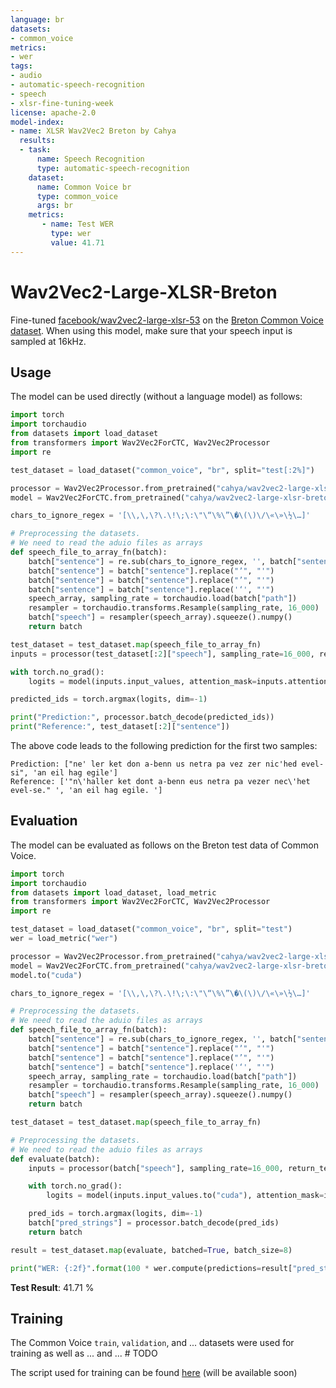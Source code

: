 ```yaml
---
language: br
datasets:
- common_voice 
metrics:
- wer
tags:
- audio
- automatic-speech-recognition
- speech
- xlsr-fine-tuning-week
license: apache-2.0
model-index:
- name: XLSR Wav2Vec2 Breton by Cahya
  results:
  - task: 
      name: Speech Recognition
      type: automatic-speech-recognition
    dataset:
      name: Common Voice br
      type: common_voice
      args: br
    metrics:
       - name: Test WER
         type: wer
         value: 41.71
---
```


# Wav2Vec2-Large-XLSR-Breton

Fine-tuned [facebook/wav2vec2-large-xlsr-53](https://huggingface.co/facebook/wav2vec2-large-xlsr-53)
on the [Breton Common Voice dataset](https://huggingface.co/datasets/common_voice).
When using this model, make sure that your speech input is sampled at 16kHz.

## Usage
The model can be used directly (without a language model) as follows:
```python
import torch
import torchaudio
from datasets import load_dataset
from transformers import Wav2Vec2ForCTC, Wav2Vec2Processor
import re

test_dataset = load_dataset("common_voice", "br", split="test[:2%]")

processor = Wav2Vec2Processor.from_pretrained("cahya/wav2vec2-large-xlsr-breton")
model = Wav2Vec2ForCTC.from_pretrained("cahya/wav2vec2-large-xlsr-breton")

chars_to_ignore_regex = '[\\,\,\?\.\!\;\:\"\“\%\”\�\(\)\/\«\»\½\…]'

# Preprocessing the datasets.
# We need to read the aduio files as arrays
def speech_file_to_array_fn(batch):
    batch["sentence"] = re.sub(chars_to_ignore_regex, '', batch["sentence"]).lower() + " "
    batch["sentence"] = batch["sentence"].replace("ʼ", "'")
    batch["sentence"] = batch["sentence"].replace("’", "'")
    batch["sentence"] = batch["sentence"].replace('‘', "'")
    speech_array, sampling_rate = torchaudio.load(batch["path"])
    resampler = torchaudio.transforms.Resample(sampling_rate, 16_000)
    batch["speech"] = resampler(speech_array).squeeze().numpy()
    return batch

test_dataset = test_dataset.map(speech_file_to_array_fn)
inputs = processor(test_dataset[:2]["speech"], sampling_rate=16_000, return_tensors="pt", padding=True)

with torch.no_grad():
    logits = model(inputs.input_values, attention_mask=inputs.attention_mask).logits

predicted_ids = torch.argmax(logits, dim=-1)

print("Prediction:", processor.batch_decode(predicted_ids))
print("Reference:", test_dataset[:2]["sentence"])
```

The above code leads to the following prediction for the first two samples:
```
Prediction: ["ne' ler ket don a-benn us netra pa vez zer nic'hed evel-si", 'an eil hag egile']
Reference: ['"n\'haller ket dont a-benn eus netra pa vezer nec\'het evel-se." ', 'an eil hag egile. ']
```


## Evaluation

The model can be evaluated as follows on the Breton test data of Common Voice.

```python
import torch
import torchaudio
from datasets import load_dataset, load_metric
from transformers import Wav2Vec2ForCTC, Wav2Vec2Processor
import re

test_dataset = load_dataset("common_voice", "br", split="test")
wer = load_metric("wer")

processor = Wav2Vec2Processor.from_pretrained("cahya/wav2vec2-large-xlsr-breton")
model = Wav2Vec2ForCTC.from_pretrained("cahya/wav2vec2-large-xlsr-breton") 
model.to("cuda")

chars_to_ignore_regex = '[\\,\,\?\.\!\;\:\"\“\%\”\�\(\)\/\«\»\½\…]'

# Preprocessing the datasets.
# We need to read the aduio files as arrays
def speech_file_to_array_fn(batch):
    batch["sentence"] = re.sub(chars_to_ignore_regex, '', batch["sentence"]).lower() + " "
    batch["sentence"] = batch["sentence"].replace("ʼ", "'")
    batch["sentence"] = batch["sentence"].replace("’", "'")
    batch["sentence"] = batch["sentence"].replace('‘', "'")
    speech_array, sampling_rate = torchaudio.load(batch["path"])
    resampler = torchaudio.transforms.Resample(sampling_rate, 16_000)
    batch["speech"] = resampler(speech_array).squeeze().numpy()
    return batch

test_dataset = test_dataset.map(speech_file_to_array_fn)

# Preprocessing the datasets.
# We need to read the aduio files as arrays
def evaluate(batch):
    inputs = processor(batch["speech"], sampling_rate=16_000, return_tensors="pt", padding=True)

    with torch.no_grad():
        logits = model(inputs.input_values.to("cuda"), attention_mask=inputs.attention_mask.to("cuda")).logits

    pred_ids = torch.argmax(logits, dim=-1)
    batch["pred_strings"] = processor.batch_decode(pred_ids)
    return batch

result = test_dataset.map(evaluate, batched=True, batch_size=8)

print("WER: {:2f}".format(100 * wer.compute(predictions=result["pred_strings"], references=result["sentence"])))
```

**Test Result**: 41.71 %

## Training

The Common Voice `train`, `validation`, and ... datasets were used for training as well as ... and ...  # TODO

The script used for training can be found [here](https://github.com/cahya-wirawan/indonesian-speech-recognition) 
(will be available soon)
